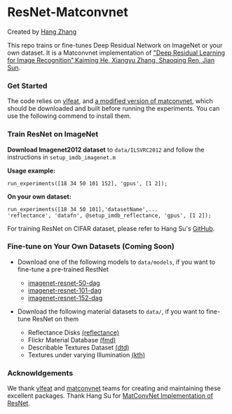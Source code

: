 # ResNet-Matconvnet
Created by [Hang Zhang](www.hangzh.com)

This repo trains or fine-tunes Deep Residual Network on ImageNet or your own dataset. It is a Matconvnet implementation of ["Deep Residual Learning for Image Recognition",Kaiming He, Xiangyu Zhang, Shaoqing Ren, Jian Sun](http://arxiv.org/abs/1512.03385). 

### Get Started

The code relies on [vlfeat](http://www.vlfeat.org/), and [a modified version of matconvnet](https://github.com/zhanghang1989/matconvnet), which should be downloaded and built before running the experiments. You can use the following commend to install them.


### Train ResNet on ImageNet
**Download Imagenet2012 dataset** to `data/ILSVRC2012` and follow the instructions in `setup_imdb_imagenet.m`

**Usage example:** 
	
	run_experiments([18 34 50 101 152], 'gpus', [1 2]);

**On your own dataset:** 
	
	run_experiments([18 34 50 101],'datasetName',...
	'reflectance', 'datafn', @setup_imdb_reflectance, 'gpus', [1 2]);

For training ResNet on CIFAR dataset, please refer to Hang Su's [GitHub](https://github.com/suhangpro/matresnet).

### Fine-tune on Your Own Datasets (Coming Soon)

* Download one of the following models to `data/models`, if you want to fine-tune a pre-trained RestNet      
    * [imagenet-resnet-50-dag](http://www.vlfeat.org/matconvnet/pretrained) 
    * [imagenet-resnet-101-dag](http://www.vlfeat.org/matconvnet/pretrained) 
    * [imagenet-resnet-152-dag](http://www.vlfeat.org/matconvnet/pretrained) 

* Download the following material datasets to `data/`, if you want to fine-tune ResNet on them
    * Reflectance Disks [(reflectance)](https://goo.gl/6Kwg13)  
    * Flickr Material Database [(fmd)](http://people.csail.mit.edu/celiu/CVPR2010/FMD/) 
    * Describable Textures Dataset [(dtd)](http://www.robots.ox.ac.uk/~vgg/data/dtd)
    * Textures under varying Illumination [(kth)](http://www.nada.kth.se/cvap/databases/kth-tips/)

### Acknowldgements

We thank [vlfeat](http://www.vlfeat.org/) and [matconvnet](http://www.vlfeat.org/matconvnet) teams for creating and maintaining these excellent packages. Thank Hang Su for [MatConvNet Implementation of ResNet](https://github.com/suhangpro/matresnet).
